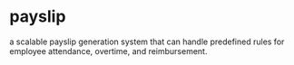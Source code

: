 # payslip

a scalable payslip generation system that can handle predefined rules for employee attendance, overtime, and reimbursement.
